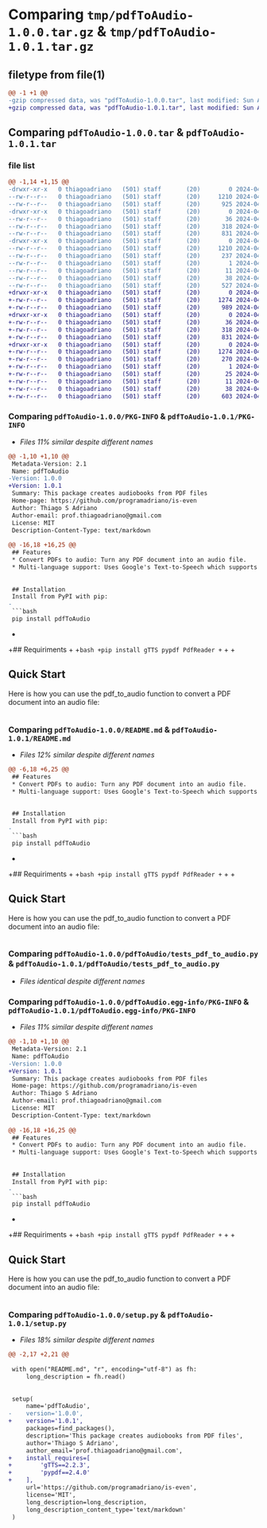 # Comparing `tmp/pdfToAudio-1.0.0.tar.gz` & `tmp/pdfToAudio-1.0.1.tar.gz`

## filetype from file(1)

```diff
@@ -1 +1 @@
-gzip compressed data, was "pdfToAudio-1.0.0.tar", last modified: Sun Apr 14 21:33:33 2024, max compression
+gzip compressed data, was "pdfToAudio-1.0.1.tar", last modified: Sun Apr 14 21:51:10 2024, max compression
```

## Comparing `pdfToAudio-1.0.0.tar` & `pdfToAudio-1.0.1.tar`

### file list

```diff
@@ -1,14 +1,15 @@
-drwxr-xr-x   0 thiagoadriano   (501) staff       (20)        0 2024-04-14 21:33:33.272133 pdfToAudio-1.0.0/
--rw-r--r--   0 thiagoadriano   (501) staff       (20)     1210 2024-04-14 21:33:33.271976 pdfToAudio-1.0.0/PKG-INFO
--rw-r--r--   0 thiagoadriano   (501) staff       (20)      925 2024-04-14 21:32:35.000000 pdfToAudio-1.0.0/README.md
-drwxr-xr-x   0 thiagoadriano   (501) staff       (20)        0 2024-04-14 21:33:33.271100 pdfToAudio-1.0.0/pdfToAudio/
--rw-r--r--   0 thiagoadriano   (501) staff       (20)       36 2024-04-14 10:00:41.000000 pdfToAudio-1.0.0/pdfToAudio/__init__.py
--rw-r--r--   0 thiagoadriano   (501) staff       (20)      318 2024-04-14 10:03:16.000000 pdfToAudio-1.0.0/pdfToAudio/pdf_to_audio.py
--rw-r--r--   0 thiagoadriano   (501) staff       (20)      831 2024-04-14 10:04:15.000000 pdfToAudio-1.0.0/pdfToAudio/tests_pdf_to_audio.py
-drwxr-xr-x   0 thiagoadriano   (501) staff       (20)        0 2024-04-14 21:33:33.271754 pdfToAudio-1.0.0/pdfToAudio.egg-info/
--rw-r--r--   0 thiagoadriano   (501) staff       (20)     1210 2024-04-14 21:33:33.000000 pdfToAudio-1.0.0/pdfToAudio.egg-info/PKG-INFO
--rw-r--r--   0 thiagoadriano   (501) staff       (20)      237 2024-04-14 21:33:33.000000 pdfToAudio-1.0.0/pdfToAudio.egg-info/SOURCES.txt
--rw-r--r--   0 thiagoadriano   (501) staff       (20)        1 2024-04-14 21:33:33.000000 pdfToAudio-1.0.0/pdfToAudio.egg-info/dependency_links.txt
--rw-r--r--   0 thiagoadriano   (501) staff       (20)       11 2024-04-14 21:33:33.000000 pdfToAudio-1.0.0/pdfToAudio.egg-info/top_level.txt
--rw-r--r--   0 thiagoadriano   (501) staff       (20)       38 2024-04-14 21:33:33.272304 pdfToAudio-1.0.0/setup.cfg
--rw-r--r--   0 thiagoadriano   (501) staff       (20)      527 2024-04-14 10:09:22.000000 pdfToAudio-1.0.0/setup.py
+drwxr-xr-x   0 thiagoadriano   (501) staff       (20)        0 2024-04-14 21:51:10.708979 pdfToAudio-1.0.1/
+-rw-r--r--   0 thiagoadriano   (501) staff       (20)     1274 2024-04-14 21:51:10.708845 pdfToAudio-1.0.1/PKG-INFO
+-rw-r--r--   0 thiagoadriano   (501) staff       (20)      989 2024-04-14 21:42:02.000000 pdfToAudio-1.0.1/README.md
+drwxr-xr-x   0 thiagoadriano   (501) staff       (20)        0 2024-04-14 21:51:10.707919 pdfToAudio-1.0.1/pdfToAudio/
+-rw-r--r--   0 thiagoadriano   (501) staff       (20)       36 2024-04-14 10:00:41.000000 pdfToAudio-1.0.1/pdfToAudio/__init__.py
+-rw-r--r--   0 thiagoadriano   (501) staff       (20)      318 2024-04-14 10:03:16.000000 pdfToAudio-1.0.1/pdfToAudio/pdf_to_audio.py
+-rw-r--r--   0 thiagoadriano   (501) staff       (20)      831 2024-04-14 10:04:15.000000 pdfToAudio-1.0.1/pdfToAudio/tests_pdf_to_audio.py
+drwxr-xr-x   0 thiagoadriano   (501) staff       (20)        0 2024-04-14 21:51:10.708685 pdfToAudio-1.0.1/pdfToAudio.egg-info/
+-rw-r--r--   0 thiagoadriano   (501) staff       (20)     1274 2024-04-14 21:51:10.000000 pdfToAudio-1.0.1/pdfToAudio.egg-info/PKG-INFO
+-rw-r--r--   0 thiagoadriano   (501) staff       (20)      270 2024-04-14 21:51:10.000000 pdfToAudio-1.0.1/pdfToAudio.egg-info/SOURCES.txt
+-rw-r--r--   0 thiagoadriano   (501) staff       (20)        1 2024-04-14 21:51:10.000000 pdfToAudio-1.0.1/pdfToAudio.egg-info/dependency_links.txt
+-rw-r--r--   0 thiagoadriano   (501) staff       (20)       25 2024-04-14 21:51:10.000000 pdfToAudio-1.0.1/pdfToAudio.egg-info/requires.txt
+-rw-r--r--   0 thiagoadriano   (501) staff       (20)       11 2024-04-14 21:51:10.000000 pdfToAudio-1.0.1/pdfToAudio.egg-info/top_level.txt
+-rw-r--r--   0 thiagoadriano   (501) staff       (20)       38 2024-04-14 21:51:10.709032 pdfToAudio-1.0.1/setup.cfg
+-rw-r--r--   0 thiagoadriano   (501) staff       (20)      603 2024-04-14 21:51:07.000000 pdfToAudio-1.0.1/setup.py
```

### Comparing `pdfToAudio-1.0.0/PKG-INFO` & `pdfToAudio-1.0.1/PKG-INFO`

 * *Files 11% similar despite different names*

```diff
@@ -1,10 +1,10 @@
 Metadata-Version: 2.1
 Name: pdfToAudio
-Version: 1.0.0
+Version: 1.0.1
 Summary: This package creates audiobooks from PDF files
 Home-page: https://github.com/programadriano/is-even
 Author: Thiago S Adriano
 Author-email: prof.thiagoadriano@gmail.com
 License: MIT
 Description-Content-Type: text/markdown
 
@@ -16,18 +16,25 @@
 ## Features
 * Convert PDFs to audio: Turn any PDF document into an audio file.
 * Multi-language support: Uses Google's Text-to-Speech which supports various languages.
 
 
 ## Installation
 Install from PyPI with pip:
-
 ```bash
 pip install pdfToAudio
 ```
+
+## Requiriments
+
+```bash
+pip install gTTS pypdf PdfReader
+```
+
+
 ## Quick Start
 
 
 Here is how you can use the pdf_to_audio function to convert a PDF document into an audio file:
 
 
 ```bash
```

### Comparing `pdfToAudio-1.0.0/README.md` & `pdfToAudio-1.0.1/README.md`

 * *Files 12% similar despite different names*

```diff
@@ -6,18 +6,25 @@
 ## Features
 * Convert PDFs to audio: Turn any PDF document into an audio file.
 * Multi-language support: Uses Google's Text-to-Speech which supports various languages.
 
 
 ## Installation
 Install from PyPI with pip:
-
 ```bash
 pip install pdfToAudio
 ```
+
+## Requiriments
+
+```bash
+pip install gTTS pypdf PdfReader
+```
+
+
 ## Quick Start
 
 
 Here is how you can use the pdf_to_audio function to convert a PDF document into an audio file:
 
 
 ```bash
```

### Comparing `pdfToAudio-1.0.0/pdfToAudio/tests_pdf_to_audio.py` & `pdfToAudio-1.0.1/pdfToAudio/tests_pdf_to_audio.py`

 * *Files identical despite different names*

### Comparing `pdfToAudio-1.0.0/pdfToAudio.egg-info/PKG-INFO` & `pdfToAudio-1.0.1/pdfToAudio.egg-info/PKG-INFO`

 * *Files 11% similar despite different names*

```diff
@@ -1,10 +1,10 @@
 Metadata-Version: 2.1
 Name: pdfToAudio
-Version: 1.0.0
+Version: 1.0.1
 Summary: This package creates audiobooks from PDF files
 Home-page: https://github.com/programadriano/is-even
 Author: Thiago S Adriano
 Author-email: prof.thiagoadriano@gmail.com
 License: MIT
 Description-Content-Type: text/markdown
 
@@ -16,18 +16,25 @@
 ## Features
 * Convert PDFs to audio: Turn any PDF document into an audio file.
 * Multi-language support: Uses Google's Text-to-Speech which supports various languages.
 
 
 ## Installation
 Install from PyPI with pip:
-
 ```bash
 pip install pdfToAudio
 ```
+
+## Requiriments
+
+```bash
+pip install gTTS pypdf PdfReader
+```
+
+
 ## Quick Start
 
 
 Here is how you can use the pdf_to_audio function to convert a PDF document into an audio file:
 
 
 ```bash
```

### Comparing `pdfToAudio-1.0.0/setup.py` & `pdfToAudio-1.0.1/setup.py`

 * *Files 18% similar despite different names*

```diff
@@ -2,17 +2,21 @@
 
 with open("README.md", "r", encoding="utf-8") as fh:
     long_description = fh.read()
 
 
 setup(
     name='pdfToAudio',
-    version='1.0.0',
+    version='1.0.1',
     packages=find_packages(),
     description='This package creates audiobooks from PDF files',
     author='Thiago S Adriano',
     author_email='prof.thiagoadriano@gmail.com',
+    install_requires=[
+        'gTTS==2.2.3',
+        'pypdf==2.4.0'
+    ],
     url='https://github.com/programadriano/is-even',  
     license='MIT',  
     long_description=long_description,
     long_description_content_type='text/markdown' 
 )
```

